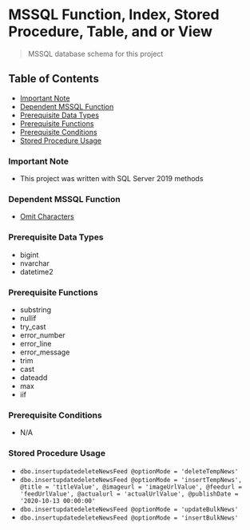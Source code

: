 # MSSQL Function, Index, Stored Procedure, Table, and or View
> MSSQL database schema for this project

## Table of Contents
* [Important Note](#important-note)
* [Dependent MSSQL Function](#dependent-mssql-function)
* [Prerequisite Data Types](#prerequisite-data-types)
* [Prerequisite Functions](#prerequisite-functions)
* [Prerequisite Conditions](#prerequisite-conditions)
* [Stored Procedure Usage](#stored-procedure-usage)

### **Important Note**
* This project was written with SQL Server 2019 methods

### Dependent MSSQL Function
* [Omit Characters](https://github.com/Cuates/omitcharactersmssql)

### Prerequisite Data Types
* bigint
* nvarchar
* datetime2

### Prerequisite Functions
* substring
* nullif
* try_cast
* error_number
* error_line
* error_message
* trim
* cast
* dateadd
* max
* iif

### Prerequisite Conditions
* N/A

### Stored Procedure Usage
* `dbo.insertupdatedeleteNewsFeed @optionMode = 'deleteTempNews'`
* `dbo.insertupdatedeleteNewsFeed @optionMode = 'insertTempNews', @title = 'titleValue', @imageurl = 'imageUrlValue', @feedurl = 'feedUrlValue', @actualurl = 'actualUrlValue', @publishDate = '2020-10-13 00:00:00'`
* `dbo.insertupdatedeleteNewsFeed @optionMode = 'updateBulkNews'`
* `dbo.insertupdatedeleteNewsFeed @optionMode = 'insertBulkNews'`
